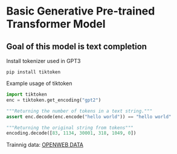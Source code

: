 # Basic Generative Pre-trained Transformer Model
## Goal of this model is text completion

Install tokenizer used in GPT3
```
pip install tiktoken
```
Example usage of tiktoken
```python
import tiktoken
enc = tiktoken.get_encoding("gpt2")

"""Returning the number of tokens in a text string."""
assert enc.decode(enc.encode("hello world")) == "hello world"

"""Returning the original string from tokens"""
encoding.decode([83, 1134, 30001, 318, 1049, 0])
```

Trainnig data:
[OPENWEB DATA](https://drive.google.com/file/d/1EA5V0oetDCOke7afsktL_JDQ-ETtNOvx/view?usp=share_link)
